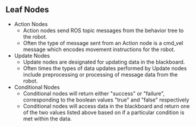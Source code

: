 
## Leaf Nodes

- Action Nodes
  - Action nodes send ROS topic messages from the behavior tree to the robot.
  - Often the type of message sent from an Action node is a cmd_vel message which encodes movement instructions for the robot.
- Update Nodes
  - Update nodes are designated for updating data in the blackboard.
  - Often times the types of data updates performed by Update nodes include preprocessing or processing of message data from the robot.
- Conditional Nodes
  - Conditional nodes will return either "success" or "failure", corresponding to the boolean values "true" and "false" respectively
  - Conditional nodes will access data in the blackboard and return one of the two values listed above based on if a particular condition is met within the data.